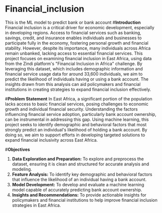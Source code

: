 # Financial_inclusion

This is the ML model to predict bank or bank account 
#**Introduction**
Financial inclusion is a critical driver for economic development, especially in developing regions. Access to financial services such as banking, savings, credit, and insurance enables individuals and businesses to participate fully in the economy, fostering personal growth and financial stability. However, despite its importance, many individuals across Africa remain unbanked, lacking access to essential financial services. This project focuses on examining financial inclusion in East Africa, using data from the Zindi platform's "Financial Inclusion in Africa" challenge. By leveraging this dataset, which includes demographic information and financial service usage data for around 33,600 individuals, we aim to predict the likelihood of individuals having or using a bank account. The insights drawn from this analysis can aid policymakers and financial institutions in creating strategies to expand financial inclusion effectively.

#**Problem Statement**
In East Africa, a significant portion of the population lacks access to basic financial services, posing challenges to economic growth and individual financial security. Understanding the factors influencing financial service adoption, particularly bank account ownership, can be instrumental in addressing this gap. Using machine learning, this project seeks to identify demographic and behavioral factors that most strongly predict an individual's likelihood of holding a bank account. By doing so, we aim to support efforts in developing targeted solutions to expand financial inclusivity across East Africa.

#**Objectives**
1. **Data Exploration and Preparation:** To explore and preprocess the dataset, ensuring it is clean and structured for accurate analysis and modeling.
2. **Feature Analysis:** To identify key demographic and behavioral factors that influence the likelihood of an individual having a bank account.
3. **Model Development:** To develop and evaluate a machine learning model capable of accurately predicting bank account ownership.
4. **Insights and Recommendations:** To provide actionable insights for policymakers and financial institutions to help improve financial inclusion strategies in East Africa.
